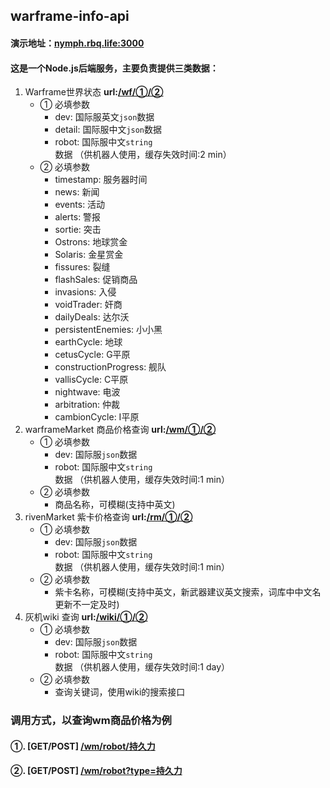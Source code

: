 ## warframe-info-api
#### 演示地址：[nymph.rbq.life:3000](http://nymph.rbq.life:3000)
#### 这是一个Node.js后端服务，主要负责提供三类数据：
1. Warframe世界状态 __url:[/wf/①/②]()__
    - ① 必填参数
        - dev: 国际服英文`json`数据
        - detail:  国际服中文`json`数据
        - robot: 国际服中文`string`数据 （供机器人使用，缓存失效时间:2 min）
    - ② 必填参数
        - timestamp: 服务器时间
        - news: 新闻
        - events: 活动
        - alerts: 警报
        - sortie: 突击
        - Ostrons: 地球赏金
        - Solaris: 金星赏金
        - fissures: 裂缝
        - flashSales: 促销商品
        - invasions: 入侵
        - voidTrader: 奸商
        - dailyDeals: 达尔沃
        - persistentEnemies: 小小黑
        - earthCycle: 地球
        - cetusCycle: G平原
        - constructionProgress: 舰队
        - vallisCycle: C平原
        - nightwave: 电波
        - arbitration: 仲裁
        - cambionCycle: I平原
2. warframeMarket 商品价格查询  __url:[/wm/①/②]()__
    - ① 必填参数
        - dev: 国际服`json`数据
        - robot: 国际服中文`string`数据 （供机器人使用，缓存失效时间:1 min）
    - ② 必填参数
        - 商品名称，可模糊(支持中英文)
3. rivenMarket 紫卡价格查询  __url:[/rm/①/②]()__
    - ① 必填参数
        - dev: 国际服`json`数据
        - robot: 国际服中文`string`数据 （供机器人使用，缓存失效时间:1 min）
    - ② 必填参数
        - 紫卡名称，可模糊(支持中英文，新武器建议英文搜索，词库中中文名更新不一定及时)
4. 灰机wiki 查询 __url:[/wiki/①/②]()__
    - ① 必填参数
        - dev: 国际服`json`数据
        - robot: 国际服中文`string`数据 （供机器人使用，缓存失效时间:1 day）
    - ② 必填参数
        - 查询关键词，使用wiki的搜索接口
        
### 调用方式，以查询wm商品价格为例
#### ①. [GET/POST]  [/wm/robot/持久力](http://nymph.rbq.life:3000/wm/robot/持久力)
#### ②. [GET/POST]  [/wm/robot?type=持久力](http://nymph.rbq.life:3000/wm/robot?type=持久力)